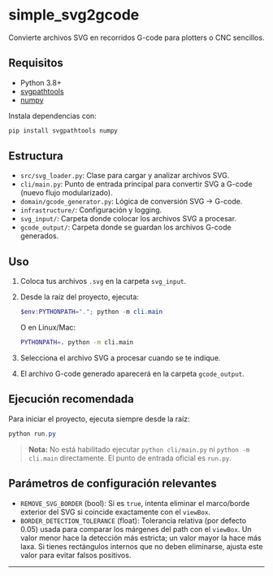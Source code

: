 # simple_svg2gcode

Convierte archivos SVG en recorridos G-code para plotters o CNC sencillos.

## Requisitos

- Python 3.8+
- [svgpathtools](https://pypi.org/project/svgpathtools/)
- [numpy](https://pypi.org/project/numpy/)

Instala dependencias con:

```bash
pip install svgpathtools numpy
```

## Estructura

- `src/svg_loader.py`: Clase para cargar y analizar archivos SVG.
- `cli/main.py`: Punto de entrada principal para convertir SVG a G-code (nuevo flujo modularizado).
- `domain/gcode_generator.py`: Lógica de conversión SVG → G-code.
- `infrastructure/`: Configuración y logging.
- `svg_input/`: Carpeta donde colocar los archivos SVG a procesar.
- `gcode_output/`: Carpeta donde se guardan los archivos G-code generados.

## Uso

1. Coloca tus archivos `.svg` en la carpeta `svg_input`.
2. Desde la raíz del proyecto, ejecuta:

   ```powershell
   $env:PYTHONPATH="."; python -m cli.main
   ```
   O en Linux/Mac:
   ```bash
   PYTHONPATH=. python -m cli.main
   ```

3. Selecciona el archivo SVG a procesar cuando se te indique.
4. El archivo G-code generado aparecerá en la carpeta `gcode_output`.

## Ejecución recomendada

Para iniciar el proyecto, ejecuta siempre desde la raíz:

```powershell
python run.py
```

> **Nota:** No está habilitado ejecutar `python cli/main.py` ni `python -m cli.main` directamente. El punto de entrada oficial es `run.py`.

## Parámetros de configuración relevantes

- `REMOVE_SVG_BORDER` (bool): Si es `true`, intenta eliminar el marco/borde exterior del SVG si coincide exactamente con el `viewBox`.
- `BORDER_DETECTION_TOLERANCE` (float): Tolerancia relativa (por defecto 0.05) usada para comparar los márgenes del path con el `viewBox`. Un valor menor hace la detección más estricta; un valor mayor la hace más laxa. Si tienes rectángulos internos que no deben eliminarse, ajusta este valor para evitar falsos positivos.

---
